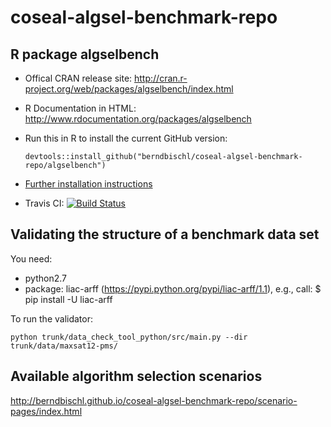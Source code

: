 coseal-algsel-benchmark-repo
============================

## R package algselbench

* Offical CRAN release site:
  http://cran.r-project.org/web/packages/algselbench/index.html

* R Documentation in HTML:
  http://www.rdocumentation.org/packages/algselbench

* Run this in R to install the current GitHub version:
  ```splus
  devtools::install_github("berndbischl/coseal-algsel-benchmark-repo/algselbench")
  ```

* [Further installation instructions](https://github.com/tudo-r/PackagesInfo/wiki/Installation-Information)

* Travis CI: [![Build Status](https://travis-ci.org/berndbischl/coseal-algsel-benchmark-repo.png)](https://travis-ci.org/berndbischl/coseal-algsel-benchmark-repo)


## Validating the structure of a benchmark data set

You need:

* python2.7
* package: liac-arff (https://pypi.python.org/pypi/liac-arff/1.1), 
  e.g., call: $ pip install -U liac-arff

To run the validator:

`python trunk/data_check_tool_python/src/main.py --dir trunk/data/maxsat12-pms/`


## Available algorithm selection scenarios

http://berndbischl.github.io/coseal-algsel-benchmark-repo/scenario-pages/index.html

